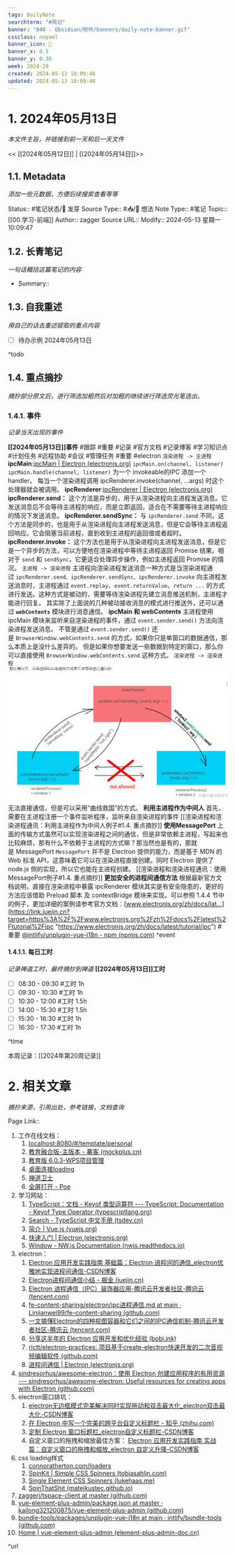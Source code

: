 ```yaml
---
tags: DailyNote
searchterm: "#周记"
banner: "040 - Obsidian/附件/banners/daily-note-banner.gif"
cssclass: noyaml
banner_icon: 💌
banner_x: 0.5
banner_y: 0.38
week: 2024-20
created: 2024-05-13 10:09:48
updated: 2024-05-13 10:09:48
---
```


# 1. 2024年05月13日

_本文件主旨，并链接到前一天和后一天文件_

<< [[2024年05月12日]] | [[2024年05月14日]]>>

## 1.1. Metadata

_添加一些元数据，方便后续搜索查看等等_

Status:: #笔记状态/🌱 发芽
Source Type:: #📥/💭 想法 
Note Type:: #笔记
Topic:: [[00.学习-前端]]
Author:: zagger
Source URL::
Modify:: 2024-05-13 星期一 10:09:47

## 1.2. 长青笔记

_一句话概括这篇笔记的内容_

- Summary::

## 1.3. 自我重述

_用自己的话去重述提取的重点内容_

- [ ] 待办示例 2024年05月13日

^todo

## 1.4. 重点摘抄

_摘抄部分原文后，进行筛选加粗然后对加粗的继续进行筛选荧光笔选出。_

### 1.4.1. 事件

_记录当天出现的事件_

**[[2024年05月13日]]事件** 
#跟踪 #重要 #记录 #官方文档 #记录博客 #学习知识点 #计划任务 #远程协助 #会议 #管理任务
#重要 #electron `渲染进程 -> 主进程` 
**ipcMain**:[ipcMain | Electron (electronjs.org)](https://www.electronjs.org/zh/docs/latest/api/ipc-main#ipcmainhandlechannel-listener)
`ipcMain.on(channel, listener)`
`ipcMain.handle(channel, listener)`
为一个 invokeable的IPC 添加一个handler。 每当一个渲染进程调用 ipcRenderer.invoke(channel, ...args) 时这个处理器就会被调用。
**ipcRenderer**:[ipcRenderer | Electron (electronjs.org)](https://www.electronjs.org/zh/docs/latest/api/ipc-renderer)
**ipcRenderer.send：** 这个方法是异步的，用于从渲染进程向主进程发送消息。它发送消息后不会等待主进程的响应，而是立即返回，适合在不需要等待主进程响应的情况下发送消息。
**ipcRenderer.sendSync：** 与 `ipcRenderer.send` 不同，这个方法是同步的，也是用于从渲染进程向主进程发送消息，但是它会等待主进程返回响应。它会阻塞当前进程，直到收到主进程的返回值或者超时。
**ipcRenderer.invoke：** 这个方法也是用于从渲染进程向主进程发送消息，但是它是一个异步的方法，可以方便地在渲染进程中等待主进程返回 Promise 结果。相对于 `send` 和 `sendSync`，它更适合处理异步操作，例如主进程返回 Promise 的情况。
`主进程 -> 渲染进程`
主进程向渲染进程发送消息一种方式是当渲染进程通过 `ipcRenderer.send、ipcRenderer.sendSync、ipcRenderer.invoke` 向主进程发送消息时，主进程通过 `event.replay`、`event.returnValue`、`return ...` 的方式进行发送。这种方式是被动的，需要等待渲染进程先建立消息推送机制，主进程才能进行回复。
其实除了上面说的几种被动接收消息的模式进行推送外，还可以通过 **`webContents`** 模块进行消息通信。
**ipcMain 和 webContents**
主进程使用 ipcMain 模块来监听来自渲染进程的事件，通过 `event.sender.send()` 方法向渲染进程发送消息。
不管是通过 `event.sender.send()` 还是 `BrowserWindow.webContents.send` 的方式，如果你只是单窗口的数据通信，那么本质上是没什么差异的。
但是如果你想要发送一些数据到特定的窗口，那么你可以直接使用 `BrowserWindow.webContents.send` 这种方式。
`渲染进程 -> 渲染进程`
![image.png](https://raw.githubusercontent.com/zaggerj/obsidian_picgo/main/obsidian/20240513111526.png)
无法直接通信，但是可以采用“曲线救国”的方式。
**利用主进程作为中间人**
首先，需要在主进程注册一个事件监听程序，监听来自渲染进程的事件
[[渲染进程和渲染进程通讯：利用主进程作为中间人例子#1.4. 重点摘抄]]
**使用MessagePort**
上面的传输方式虽然可以实现渲染进程之间的通信，但是非常依赖主进程，写起来也比较麻烦，那有什么不依赖于主进程的方式嘛？那当然也是有的，那就是 MessagePort
`MessagePort` 并不是 Electron 提供的能力，而是基于 MDN 的 Web 标准 API，这意味着它可以在渲染进程直接创建。同时 Electron 提供了 node.js 侧的实现，所以它也能在主进程创建。
[[渲染进程和渲染进程通讯：使用 MessagePort例子#1.4. 重点摘抄]]
**更加安全的进程间通信方法**
根据最新官方文档说明，直接在渲染进程中暴露 ipcRenderer 模块其实是有安全隐患的，更好的方法应该借助 Preload 脚本 及 contextBridge 模块来实现。可以参照 1.4.4 节中的例子，更加详细的案例请参考官方文档：[www.electronjs.org/zh/docs/lat…](https://link.juejin.cn?target=https%3A%2F%2Fwww.electronjs.org%2Fzh%2Fdocs%2Flatest%2Ftutorial%2Fipc "https://www.electronjs.org/zh/docs/latest/tutorial/ipc")
#重要 [@intlify/unplugin-vue-i18n - npm (npmjs.com)](https://www.npmjs.com/package/@intlify/unplugin-vue-i18n)
^event

#### 1.4.1.1. 每日工时

_记录禅道工时，最终摘抄到禅道_
**[[2024年05月13日]]工时**
- [ ] 08:30 - 09:30 #工时  1h
- [ ] 09:30 - 10:30 #工时  1h
- [ ] 10:30 - 12:00 #工时  1.5h
- [ ] 14:00 - 15:30 #工时  1.5h
- [ ] 15:30 - 16:30 #工时  1h
- [ ] 16:30 - 17:30 #工时  1h

^time

本周记录：[[2024年第20周记录]]

# 2. 相关文章

_摘抄来源，引用出处，参考链接，文档查询_

Page Link::
1. 工作在线文档：
	1. [localhost:8080/#/template/personal](http://localhost:8080/#/template/personal)
	2. [教育融合版-主版本 - 摹客 (mockplus.cn)](https://app.mockplus.cn/app/share-2cead021a85116ecf8d022464e3226b7share-bwzAZ8jsj/develop/design/xmd4yV6Iw0)
	3. [教育版 6.0.3-WPS项目管理](https://pm.wps.cn/?vcl_cli=st&group_id=1769798260#/project/1712625117321129?viewId=1712625117339780)
	4. [桌面连接loading](http://172.16.203.30:8005/%E6%95%99%E8%82%B2%E6%A1%8C%E9%9D%A2%E4%BA%91%E7%B3%BB%E5%88%976.0.3/TSpace%E5%AE%A2%E6%88%B7%E7%AB%AF/#id=xqyyt1&p=____loading&g=1)
	5. [禅道卫士](http://192.168.0.161:8090/)
	6. [全屏打开 - Poe](https://poe.com/chat/2a9q76eq9lumlfwqmkm)
2. 学习网站：
	1. [TypeScript：文档 - Keyof 类型运算符 --- TypeScript: Documentation - Keyof Type Operator (typescriptlang.org)](https://www.typescriptlang.org/docs/handbook/2/keyof-types.html)
	2. [Search - TypeScript 中文手册 (tsdev.cn)](https://www.tsdev.cn/search/?q=Record)
	3. [简介 | Vue.js (vuejs.org)](https://cn.vuejs.org/guide/introduction.html)
	4. [快速入门 | Electron (electronjs.org)](https://www.electronjs.org/zh/docs/latest/tutorial/quick-start)
	5. [Window - NW.js Documentation (nwjs.readthedocs.io)](https://nwjs.readthedocs.io/en/latest/References/Window/#windowopenurl-options-callback)
3. electron：
	1. [Electron 应用开发实践指南 基础篇：Electron 进程间的通信_electron优雅地实现进程间通信-CSDN博客](https://blog.csdn.net/m0_68036862/article/details/136142577)
	2. [Electron进程间通信小结 - 掘金 (juejin.cn)](https://juejin.cn/post/7100772486966411294)
	3. [Electron 进程通信（IPC）装饰器应用-腾讯云开发者社区-腾讯云 (tencent.com)](https://cloud.tencent.com/developer/article/2413724)
	4. [fe-content-sharing/electron/ipc进程通信.md at main · Linjianwei99/fe-content-sharing (github.com)](https://github.com/Linjianwei99/fe-content-sharing/blob/main/electron/ipc%E8%BF%9B%E7%A8%8B%E9%80%9A%E4%BF%A1.md)
	5. [一文搞懂Electron的四种视图容器和它们之间的IPC通信机制-腾讯云开发者社区-腾讯云 (tencent.com)](https://cloud.tencent.com/developer/article/2196379)
	6. [分享这半年的 Electron 应用开发和优化经验 (bobi.ink)](https://bobi.ink/2019/12/16/electron/)
	7. [rictt/electron-practices: 项目基于create-electron快速开发的二次音视频编辑软件 (github.com)](https://github.com/rictt/electron-practices)
	8. [进程间通信 | Electron (electronjs.org)](https://www.electronjs.org/zh/docs/latest/tutorial/ipc#%E6%A8%A1%E5%BC%8F-3%E4%B8%BB%E8%BF%9B%E7%A8%8B%E5%88%B0%E6%B8%B2%E6%9F%93%E5%99%A8%E8%BF%9B%E7%A8%8B)
4. [sindresorhus/awesome-electron：使用 Electron 创建应用程序的有用资源 --- sindresorhus/awesome-electron: Useful resources for creating apps with Electron (github.com)](https://github.com/sindresorhus/awesome-electron)
5. electron窗口排坑：
	1. [electron无边框模式完美解决同时实现拖动和双击最大化_electron双击最大化-CSDN博客](https://blog.csdn.net/li19931130/article/details/125145650)
	2. [在 Electron 中写一个完美的跨平台自定义标题栏 - 知乎 (zhihu.com)](https://zhuanlan.zhihu.com/p/677492706)
	3. [定制 Electron 窗口标题栏_electron自定义标题栏-CSDN博客](https://blog.csdn.net/qq_37834631/article/details/135334257)
	4. 自定义窗口的拖拽和缩放最佳方案： [Electron 应用开发实践指南 实战篇：自定义窗口的拖拽和缩放_electron 自定义升降-CSDN博客](https://blog.csdn.net/m0_68036862/article/details/136142620)
6. css loading样式
	1. [connoratherton.com/loaders](https://connoratherton.com/loaders)
	2. [SpinKit | Simple CSS Spinners (tobiasahlin.com)](https://tobiasahlin.com/spinkit/)
	3. [Single Element CSS Spinners (lukehaas.me)](https://projects.lukehaas.me/css-loaders/)
	4. [SpinThatShit (matejkustec.github.io)](https://matejkustec.github.io/SpinThatShit/)
7. [zaggerj/tspace-client at master (github.com)](https://github.com/zaggerj/tspace-client/tree/master)
8. [vue-element-plus-admin/package.json at master · kailong321200875/vue-element-plus-admin (github.com)](https://github.com/kailong321200875/vue-element-plus-admin/blob/master/package.json)
9. [bundle-tools/packages/unplugin-vue-i18n at main · intlify/bundle-tools (github.com)](https://github.com/intlify/bundle-tools/tree/main/packages/unplugin-vue-i18n)
10. [Home | vue-element-plus-admin (element-plus-admin-doc.cn)](https://element-plus-admin-doc.cn/)

^url
